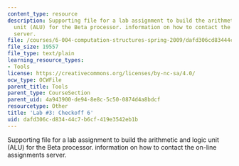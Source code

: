 ```yaml
---
content_type: resource
description: Supporting file for a lab assignment to build the arithmetic and logic
  unit (ALU) for the Beta processor. information on how to contact the on-line assignments
  server.
file: /courses/6-004-computation-structures-spring-2009/dafd306cd83444c7b6cf419e3542eb1b_lab3checkoff_6.jsim
file_size: 19557
file_type: text/plain
learning_resource_types:
- Tools
license: https://creativecommons.org/licenses/by-nc-sa/4.0/
ocw_type: OCWFile
parent_title: Tools
parent_type: CourseSection
parent_uid: 4a943900-de94-8e8c-5c50-0874d4a8bdcf
resourcetype: Other
title: 'Lab #3: Checkoff 6'
uid: dafd306c-d834-44c7-b6cf-419e3542eb1b
---
```

Supporting file for a lab assignment to build the arithmetic and logic unit (ALU) for the Beta processor. information on how to contact the on-line assignments server.